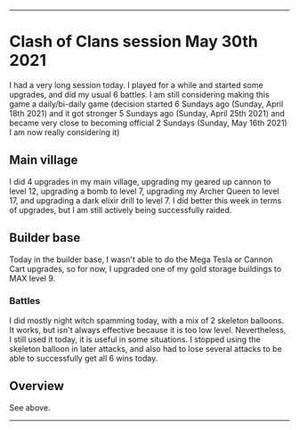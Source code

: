 
***

# Clash of Clans session May 30th 2021

I had a very long session today. I played for a while and started some upgrades, and did my usual 6 battles. I am still considering making this game a daily/bi-daily game (decision started 6 Sundays ago (Sunday, April 18th 2021) and it got stronger 5 Sundays ago (Sunday, April 25th 2021) and became very close to becoming official 2 Sundays (Sunday, May 16th 2021) I am now really considering it)

## Main village

I did 4 upgrades in my main village, upgrading my geared up cannon to level 12, upgrading a bomb to level 7, upgrading my Archer Queen to level 17, and upgrading a dark elixir drill to level 7. I did better this week in terms of upgrades, but I am still actively being successfully raided.

## Builder base

Today in the builder base, I wasn't able to do the Mega Tesla or Cannon Cart upgrades, so for now, I upgraded one of my gold storage buildings to MAX level 9.

### Battles

I did mostly night witch spamming today, with a mix of 2 skeleton balloons. It works, but isn't always effective because it is too low level. Nevertheless, I still used it today, it is useful in some situations. I stopped using the skeleton balloon in later attacks, and also had to lose several attacks to be able to successfully get all 6 wins today.

## Overview

See above.

***
